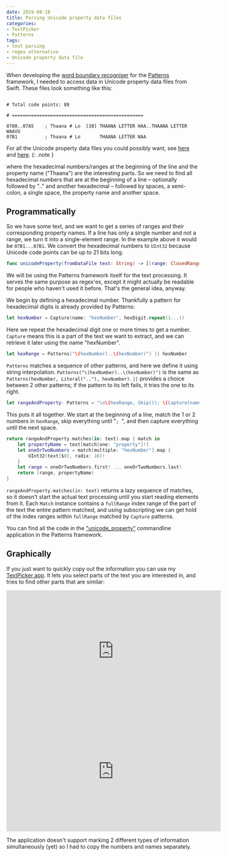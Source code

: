 ```yaml
---
date: 2019-08-18
title: Parsing Unicode property data files
categories:
- TextPicker
- Patterns
tags:
- text parsing
- regex alternative
- Unicode property data file
---
```


When developing the [word boundary recogniser](https://github.com/kareman/Patterns/blob/master/Sources/Patterns/Atomic%20Patterns/Word.swift) for the [Patterns](https://github.com/kareman/Patterns) framework, I needed to access data in Unicode property data files from Swift. These files look something like this:

```text

# Total code points: 88

# ================================================

0780..07A5    ; Thaana # Lo  [38] THAANA LETTER HAA..THAANA LETTER WAAVU
07B1          ; Thaana # Lo       THAANA LETTER NAA

```

For all the Unicode property data files you could possibly want, see [here](https://www.unicode.org/Public/12.0.0/ucd/) and [here](https://www.unicode.org/Public/12.0.0/ucd/auxiliary/). 
{: .note }

where the hexadecimal numbers/ranges at the beginning of the line and the property name ("Thaana") are the interesting parts. So we need to find all hexadecimal numbers that are at the beginning of a line – optionally followed by ".." and another hexadecimal – followed by spaces, a semi-colon, a single space, the property name and another space.

<!-- more -->

## Programmatically

So we have some text, and we want to get a series of ranges and their corresponding property names. If a line has only a single number and not a range, we turn it into a single-element range. In the example above it would be `07B1...07B1`. We convert the hexadecimal numbers to `UInt32` because Unicode code points can be up to 21 bits long.


```swift
func unicodeProperty(fromDataFile text: String) -> [(range: ClosedRange<UInt32>, property: Substring)] {
```
We will be using the Patterns framework itself for the text processing. It serves the same purpose as regex'es, except it might actually be readable for people who haven't used it before. That's the general idea, anyway.

We begin by defining a hexadecimal number. Thankfully a pattern for hexadecimal digits is already provided by Patterns:

```swift
let hexNumber = Capture(name: "hexNumber", hexDigit.repeat(1...))
```

Here we repeat the hexadecimal digit one or more times to get a number. `Capture` means this is a part of the text we want to extract, and we can retrieve it later using the name "hexNumber".

```swift
let hexRange = Patterns("\(hexNumber)..\(hexNumber)") || hexNumber
```

`Patterns` matches a sequence of other patterns, and here we define it using string interpolation.  `Patterns("\(hexNumber)..\(hexNumber)")` is the same as `Patterns(hexNumber, Literal(".."), hexNumber)`. `||` provides a choice between 2 other patterns; if the pattern to its left fails, it tries the one to its right.

```swift
let rangeAndProperty: Patterns = "\n\(hexRange, Skip()); \(Capture(name: "property", Skip())) "
```

This puts it all together. We start at the beginning of a line, match the 1 or 2 numbers in `hexRange`, skip everything until "`; `", and then capture everything until the next space.


```swift
return rangeAndProperty.matches(in: text).map { match in
	let propertyName = text[match[one: "property"]!]
	let oneOrTwoNumbers = match[multiple: "hexNumber"].map { 
		UInt32(text[$0], radix: 16)! 
	}
	let range = oneOrTwoNumbers.first! ... oneOrTwoNumbers.last!
	return (range, propertyName)
}
```

`rangeAndProperty.matches(in: text)` returns a lazy sequence of matches, so it doesn't start the actual text processing until you start reading elements from it. Each `Match` instance contains a `fullRange` index range of the part of the text the entire pattern matched, and using subscripting we can get hold of the index ranges within `fullRange` matched by `Capture` patterns.

You can find all the code in the ["unicode_property"](https://github.com/kareman/Patterns/blob/952e46c6a236eea0dfa37dbbd59cc97aeb54ff54/Sources/unicode_properties/main.swift#L6) commandline application in the Patterns framework.


## Graphically 

If you just want to quickly copy out the information you can use my [TextPicker app](https://nottoobadsoftware.com/textpicker/). It lets you select parts of the text you are interested in, and tries to find other parts that are similar:

<div class="videoWrapper">
	<iframe width="560" height="315" src="https://www.youtube.com/embed/SxNgkRpIg_I" frameborder="0" allow="accelerometer; autoplay; encrypted-media; gyroscope; picture-in-picture" allowfullscreen></iframe>
</div>

<div class="videoWrapper">
	<iframe width="560" height="315" src="https://www.youtube.com/embed/uy5qDVMMf5E" frameborder="0" allow="accelerometer; autoplay; encrypted-media; gyroscope; picture-in-picture" allowfullscreen></iframe>
</div>

The application doesn't support marking 2 different types of information simultaneously (yet) so I had to copy the numbers and names separately.

